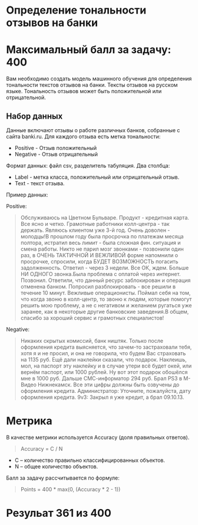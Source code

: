 # Определение тональности отзывов на банки

# Максимальный балл за задачу: 400

Вам необходимо создать модель машинного обучения для определения тональности текстов отзывов на банки. Тексты отзывов на русском языке. Тональность отзывов может быть положительной или отрицательной.

## Набор данных

Данные включают отзывы о работе различных банков, собранные с сайта banki.ru. Для каждого отзыва есть метка тональности:

- Positive - Отзыв положительный
- Negative - Отзыв отрицательный

Формат данных: файл csv, разделитель табуляция. Два столбца:

- Label - метка класса, положительный или отрицательный отзыв.
- Text - текст отзыва.

Пример данных:

Positive:

> Обслуживаюсь на Цветном Бульваре. Продукт - кредитная карта. Все ясно и четко. Грамотные работники колл-центра - так держать. Являюсь клиентом уже 3-й год. Очень доволен - молодцы!В прошлом году была просрочка по платежам месяца полтора, истратил весь лимит - была сложная фин. ситуация и смена работы. Никто не парил мозг звонками - позвонили один раз, в ОЧЕНЬ ТАКТИЧНОЙ И ВЕЖЛИВОЙ форме напомнили о просрочке, спросили, когда БУДЕТ ВОЗМОЖНОСТЬ погасить задолженность. Ответил - через 3 недели. Все ОК, ждем. Больше НИ ОДНОГО звонка.Была проблема с оплатой через интернет. Позвонил. Ответили, что данный ресурс заблокирован и операция отменена банком. Попросил разблокировать - все решили в течение 10 минут. Вежливые операционисты. Поймал себя на том, что когда звоню в колл-центр, то звоню к людям, которые помогут решить мою проблему, а не с негативом и желанием ругаться уже заранее, как в некоторые другие банковские заведения.В общем, спасибо за хороший сервис и грамотных специалистов!

Negative:

> Никаких скрытых комиссий, банк ништяк. Только после оформления кредита выясняется, что зачем-то застраховали тебя, хотя я и не просил, и она не говорила, что будем Вас страховать на 1135 руб. Ещё дали наклейки сказали, что подарок. Наклеишь, мол, на паспорт эту наклейку и в случае утери всё будет окей, или вернём паспорт, или 1000 рублей. Ну вот этот подарок обошёлся мне в 1000 руб. Дальше СМС-информатор 294 руб. Брал PS3 в М-Видео Нижнекамск. Все эти цифры должны быть озвучены до оформления кредита. Администратор: Уточните, пожалуйста, дату оформления кредита. 9v3: Закрыл я уже кредит, а брал 09.10.13.


# Метрика

В качестве метрики используется Accuracy (доля правильных ответов).

> Accuracy = C / N
- С – количество правильно классифицированных объектов.
- N – общее количество объектов.

Балл за задачу рассчитывается по формуле:
> Points = 400 * max(0, (Accuracy * 2 - 1))

# Резульат 361 из 400

